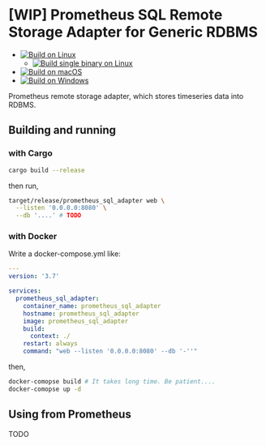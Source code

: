 # [WIP] Prometheus SQL Remote Storage Adapter for Generic RDBMS

 - [![Build on Linux](https://github.com/ledyba/prometheus_sql_adapter/workflows/Build%20on%20Linux/badge.svg)](https://github.com/ledyba/prometheus_sql_adapter/actions?query=workflow%3A%22Build+on+Linux%22)
   - [![Build single binary on Linux](https://github.com/ledyba/prometheus_sql_adapter/workflows/Build%20single%20binary%20on%20Linux/badge.svg)](https://github.com/ledyba/prometheus_sql_adapter/actions?query=workflow%3A%22Build+single+binary+on+Linux%22)
 - [![Build on macOS](https://github.com/ledyba/prometheus_sql_adapter/workflows/Build%20on%20macOS/badge.svg)](https://github.com/ledyba/prometheus_sql_adapter/actions?query=workflow%3A%22Build+on+macOS%22)
 - [![Build on Windows](https://github.com/ledyba/prometheus_sql_adapter/workflows/Build%20on%20Windows/badge.svg)](https://github.com/ledyba/prometheus_sql_adapter/actions?query=workflow%3A%22Build+on+Windows%22)

Prometheus remote storage adapter, which stores timeseries data into RDBMS.

## Building and running

### with Cargo

```bash
cargo build --release
```

then run,

```bash
target/release/prometheus_sql_adapter web \
  --listen '0.0.0.0:8080' \
  --db '....' # TODO
```

### with Docker

Write a docker-compose.yml like:

```yaml
---
version: '3.7'

services:
  prometheus_sql_adapter:
    container_name: prometheus_sql_adapter
    hostname: prometheus_sql_adapter
    image: prometheus_sql_adapter
    build:
      context: ./
    restart: always
    command: "web --listen '0.0.0.0:8080' --db '-''"
```

then,

```bash
docker-comopse build # It takes long time. Be patient....
docker-comopse up -d
```

## Using from Prometheus

TODO
